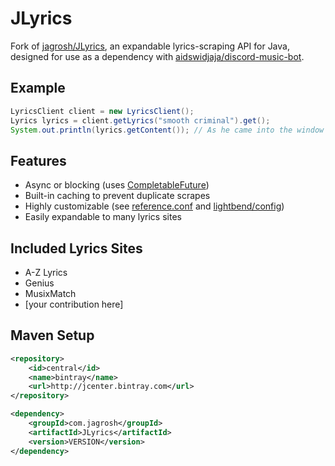# JLyrics  
Fork of [jagrosh/JLyrics](https://github.com/jagrosh/JLyrics), an expandable lyrics-scraping API for Java, designed for use as a dependency with [aidswidjaja/discord-music-bot](https://github.com/aidswidjaja/discord-music-bot).

## Example
```java
LyricsClient client = new LyricsClient();
Lyrics lyrics = client.getLyrics("smooth criminal").get();
System.out.println(lyrics.getContent()); // As he came into the window ...
```

## Features
  * Async or blocking (uses [CompletableFuture](https://docs.oracle.com/javase/8/docs/api/java/util/concurrent/CompletableFuture.html))
  * Built-in caching to prevent duplicate scrapes
  * Highly customizable (see [reference.conf](https://github.com/jagrosh/JLyrics/blob/master/src/main/resources/reference.conf) and [lightbend/config](https://github.com/lightbend/config))
  * Easily expandable to many lyrics sites

## Included Lyrics Sites
  * A-Z Lyrics
  * Genius
  * MusixMatch
  * [your contribution here]

## Maven Setup
```xml
<repository>
    <id>central</id>
    <name>bintray</name>
    <url>http://jcenter.bintray.com</url>
</repository>
```

```xml
<dependency>
    <groupId>com.jagrosh</groupId>
    <artifactId>JLyrics</artifactId>
    <version>VERSION</version>
</dependency>
```
